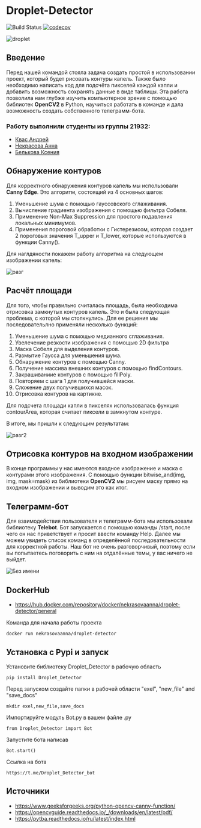 # Droplet-Detector
![Build Status](https://github.com/kvasik3000/Droplet-Detector/actions/workflows/python-app.yml/badge.svg?branch=main)
[![codecov](https://codecov.io/gh/kvasik3000/Droplet-Detector/branch/main/graph/badge.svg)](https://codecov.io/gh/kvasik3000/Droplet-Detector)

![droplet](https://github.com/kvasik3000/Droplet-Detector/assets/124969658/c1928e58-414d-49ef-97dd-20d10441bfd5)


## Введение
Перед нашей командой стояла задача создать простой в использовании проект, который будет рисовать контуры капель. Также было необходимо написать код для подсчёта пикселей каждой капли и добавить возможность сохранять данные в виде таблицы. Эта работа позволила нам глубже изучить компьютерное зрение с помощью библиотек **OpenCV2** в Python, научиться работать в команде и дала возможность создать собственного телеграмм-бота.

### Работу выполнили студенты из группы 21932:

- [Квас Андрей](https://github.com/kvasik3000)
- [Некрасова Анна](https://github.com/NekrasovaAnn)
- [Белькова Ксения](https://github.com/didilovu)

## Обнаружение контуров

Для корректного обнаружения контуров капель мы использовали **Canny Edge**. Это алгоритм, состоящий из 4 основных шагов:

1. Уменьшение шума с помощью гауссовского сглаживания.
2. Вычисление градиента изображения с помощью фильтра Собеля.
3. Применение Non-Max Suppression для простого подавления локальных минимумов.
4. Применения пороговой обработки с Гистерезисом, которая создает 2 пороговых значения T_upper и T_lower, которые используются в функции Canny().

Для наглдяности покажем работу алгоритма на следующем изображении капель:

![разг](https://github.com/kvasik3000/Droplet-Detector/assets/124969658/32e768ae-bb56-4cb3-b32c-61f6f3158c25)


## Расчёт площади

Для того, чтобы правильно считалась площадь, была необходима отрисовка замкнутых контуров капель. Это и была следующая проблема, с которой мы столкнулись. Для ее решения мы последовательлно применяли несколько функций:

1. Уменьшение шума с помощью медианного сглаживания.
2. Увелечение резкости изображения с помощью 2D фильтра
3. Маска Собеля для выделения контуров.
4. Размытие Гаусса для уменьшения шума.
5. Обнаружение контуров с помощью Canny.
6. Получение массива внешних контуров с помощью findContours.
7. Закрашиваниие контуров с помощью fillPoly.
8. Повторяем с шага 1 для получившейся маски.
9. Сложение двух получившихся масок.
10. Отрисовка контуров на картикне.

Для подсчета площади капли в пикселях использовалась функция contourArea, которая считает пиксели в замкнутом контуре.

В итоге, мы пришли к следующим результатам:

![разг2](https://github.com/kvasik3000/Droplet-Detector/assets/124969658/7904d768-380c-4ff6-be3d-87fbaf159be0)


## Отрисовка контуров на входном изображении

В конце программы у нас имеются входное изображение и маска с контурами этого изображения. С помощью функции bitwise_and(img, img, mask=mask) из библиотеки **OpenCV2** мы рисуем маску прямо на входном изображении и выводим это как итог.

## Телеграмм-бот

Для взаимодействия пользователя и телеграмм-бота мы использовали библиотеку **Telebot**. Бот запускается с помощью команды /start, после чего он нас приветствует и просит ввести команду Help. Далее мы можем увидеть список команд в определённой последовательности для корректной работы. Наш бот не очень разговорчивый, поэтому если вы попытаетесь поговорить с ним на отдалённые темы, у вас ничего не выйдет.


![Без имени](https://github.com/kvasik3000/Droplet-Detector/assets/124969658/ff7c0fff-05f0-4ddb-8bc3-4225ed99166e)


## DockerHub 
- https://hub.docker.com/repository/docker/nekrasovaanna/droplet-detector/general

Команда для начала работы проекта
```
docker run nekrasovaanna/droplet-detector
```

## Установка с Pypi и запуск
Установите библиотеку Droplet_Detector в рабочую область
```
pip install Droplet_Detector
```
Перед запуском создайте папки в рабочей области "exel", "new_file" and "save_docs"
```
mkdir exel,new_file,save_docs
```
Импортируйте модуль Bot.py в вашем файле .py
```
from Droplet_Detector import Bot
```
Запустите бота написав 
```
Bot.start()
```
Cсылка на бота 
```
https://t.me/Droplet_Detector_bot
```
## Источники

- https://www.geeksforgeeks.org/python-opencv-canny-function/
- https://opencvguide.readthedocs.io/_/downloads/en/latest/pdf/
- https://pytba.readthedocs.io/ru/latest/index.html
